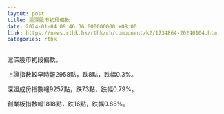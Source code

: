 ```yaml
---
layout: post
title: 滬深股市初段偏軟
date: 2024-01-04 09:46:36.000000000 +08:00
link: https://news.rthk.hk/rthk/ch/component/k2/1734864-20240104.htm
categories: rthk
---
```


滬深股市初段偏軟。

上證指數較早時報2958點，跌8點，跌幅0.3%。

深證成份指數報9257點，跌73點，跌幅0.79%。

創業板指數報1818點，跌16點，跌幅0.88%。
